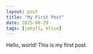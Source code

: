 ```yaml
---
layout: post
title: "My First Post"
date: 2025-08-29
tags: [jekyll, klise]
---
```

Hello, world! This is my first post.
